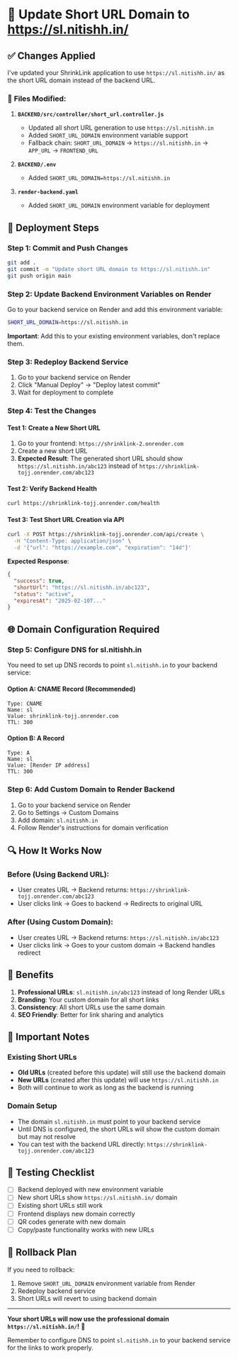 # 🔗 Update Short URL Domain to https://sl.nitishh.in/

## ✅ **Changes Applied**

I've updated your ShrinkLink application to use `https://sl.nitishh.in/` as the short URL domain instead of the backend URL.

### 🔧 **Files Modified:**

1. **`BACKEND/src/controller/short_url.controller.js`**
   - Updated all short URL generation to use `https://sl.nitishh.in`
   - Added `SHORT_URL_DOMAIN` environment variable support
   - Fallback chain: `SHORT_URL_DOMAIN` → `https://sl.nitishh.in` → `APP_URL` → `FRONTEND_URL`

2. **`BACKEND/.env`**
   - Added `SHORT_URL_DOMAIN=https://sl.nitishh.in`

3. **`render-backend.yaml`**
   - Added `SHORT_URL_DOMAIN` environment variable for deployment

## 🚀 **Deployment Steps**

### Step 1: Commit and Push Changes
```bash
git add .
git commit -m "Update short URL domain to https://sl.nitishh.in"
git push origin main
```

### Step 2: Update Backend Environment Variables on Render

Go to your backend service on Render and add this environment variable:

```bash
SHORT_URL_DOMAIN=https://sl.nitishh.in
```

**Important**: Add this to your existing environment variables, don't replace them.

### Step 3: Redeploy Backend Service
1. Go to your backend service on Render
2. Click "Manual Deploy" → "Deploy latest commit"
3. Wait for deployment to complete

### Step 4: Test the Changes

#### Test 1: Create a New Short URL
1. Go to your frontend: `https://shrinklink-2.onrender.com`
2. Create a new short URL
3. **Expected Result**: The generated short URL should show `https://sl.nitishh.in/abc123` instead of `https://shrinklink-tojj.onrender.com/abc123`

#### Test 2: Verify Backend Health
```bash
curl https://shrinklink-tojj.onrender.com/health
```

#### Test 3: Test Short URL Creation via API
```bash
curl -X POST https://shrinklink-tojj.onrender.com/api/create \
  -H "Content-Type: application/json" \
  -d '{"url": "https://example.com", "expiration": "14d"}'
```

**Expected Response**:
```json
{
  "success": true,
  "shortUrl": "https://sl.nitishh.in/abc123",
  "status": "active",
  "expiresAt": "2025-02-10T..."
}
```

## 🌐 **Domain Configuration Required**

### Step 5: Configure DNS for sl.nitishh.in

You need to set up DNS records to point `sl.nitishh.in` to your backend service:

#### Option A: CNAME Record (Recommended)
```
Type: CNAME
Name: sl
Value: shrinklink-tojj.onrender.com
TTL: 300
```

#### Option B: A Record
```
Type: A
Name: sl
Value: [Render IP address]
TTL: 300
```

### Step 6: Add Custom Domain to Render Backend

1. Go to your backend service on Render
2. Go to Settings → Custom Domains
3. Add domain: `sl.nitishh.in`
4. Follow Render's instructions for domain verification

## 🔍 **How It Works Now**

### Before (Using Backend URL):
- User creates URL → Backend returns: `https://shrinklink-tojj.onrender.com/abc123`
- User clicks link → Goes to backend → Redirects to original URL

### After (Using Custom Domain):
- User creates URL → Backend returns: `https://sl.nitishh.in/abc123`
- User clicks link → Goes to your custom domain → Backend handles redirect

## 🎯 **Benefits**

1. **Professional URLs**: `sl.nitishh.in/abc123` instead of long Render URLs
2. **Branding**: Your custom domain for all short links
3. **Consistency**: All short URLs use the same domain
4. **SEO Friendly**: Better for link sharing and analytics

## 🚨 **Important Notes**

### Existing Short URLs
- **Old URLs** (created before this update) will still use the backend domain
- **New URLs** (created after this update) will use `https://sl.nitishh.in`
- Both will continue to work as long as the backend is running

### Domain Setup
- The domain `sl.nitishh.in` must point to your backend service
- Until DNS is configured, the short URLs will show the custom domain but may not resolve
- You can test with the backend URL directly: `https://shrinklink-tojj.onrender.com/abc123`

## 🧪 **Testing Checklist**

- [ ] Backend deployed with new environment variable
- [ ] New short URLs show `https://sl.nitishh.in/` domain
- [ ] Existing short URLs still work
- [ ] Frontend displays new domain correctly
- [ ] QR codes generate with new domain
- [ ] Copy/paste functionality works with new URLs

## 🔄 **Rollback Plan**

If you need to rollback:
1. Remove `SHORT_URL_DOMAIN` environment variable from Render
2. Redeploy backend service
3. Short URLs will revert to using backend domain

---

**Your short URLs will now use the professional domain `https://sl.nitishh.in/`!** 🎉

Remember to configure DNS to point `sl.nitishh.in` to your backend service for the links to work properly.
